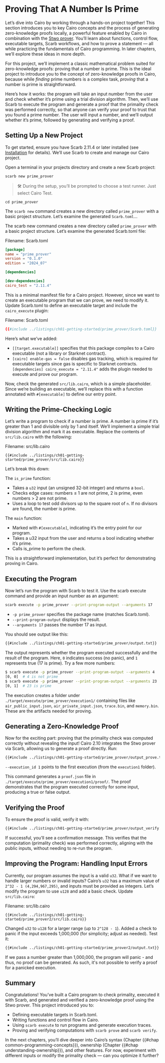 # Proving That A Number Is Prime

Let’s dive into Cairo by working through a hands-on project together! This section introduces you to key Cairo concepts and the process of generating zero-knowledge proofs locally, a powerful feature enabled by Cairo in combination with the [Stwo prover][stwo]. You’ll learn about functions, control flow, executable targets, Scarb workflows, and how to prove a statement — all while practicing the fundamentals of Cairo programming. In later chapters, we’ll explore these ideas in more depth.

For this project, we’ll implement a classic mathematical problem suited for zero-knowledge proofs: proving that a number is prime. This is the ideal project to introduce you to the concept of zero-knowledge proofs in Cairo, because while _finding_ prime numbers is a complex task, _proving_ that a number is prime is straightforward.

Here’s how it works: the program will take an input number from the user and check whether it’s prime using a trial division algorithm. Then, we’ll use Scarb to execute the program and generate a proof that the primality check was performed correctly, so that anyone can verify your proof to trust that you found a prime number. The user will input a number, and we’ll output whether it’s prime, followed by generating and verifying a proof.

## Setting Up a New Project

To get started, ensure you have Scarb 2.11.4 or later installed (see [Installation][installation] for details). We’ll use Scarb to create and manage our Cairo project.

Open a terminal in your projects directory and create a new Scarb project:

```bash
scarb new prime_prover
```

>🛠️ During the setup, you’ll be prompted to choose a test runner. Just select Cairo Test.
```
cd prime_prover
```

The `scarb new` command creates a new directory called `prime_prover` with a basic project structure. Let’s examine the generated `Scarb.toml`...


The scarb new command creates a new directory called `prime_prover` with a basic project structure. Let’s examine the generated Scarb.toml file:

<span class="filename">Filename: Scarb.toml</span>

```toml
[package]
name = "prime_prover"
version = "0.1.0"
edition = "2024_07"

[dependencies]

[dev-dependencies]
cairo_test = "2.11.4"
```

This is a minimal manifest file for a Cairo project. However, since we want to create an executable program that we can prove, we need to modify it. Update Scarb.toml to define an executable target and include the `cairo_execute` plugin:

<span class="filename">Filename: Scarb.toml</span>

```toml
{{#include ../listings/ch01-getting-started/prime_prover/Scarb.toml}}
```

Here’s what we’ve added:

- `[[target.executable]]` specifies that this package compiles to a Cairo executable (not a library or Starknet contract).
- `[cairo] enable-gas = false` disables gas tracking, which is required for executable targets since gas is specific to Starknet contracts.
  `[dependencies] cairo_execute = "2.11.4"` adds the plugin needed to execute and prove our program.

Now, check the generated `src/lib.cairo`, which is a simple placeholder. Since we’re building an executable, we’ll replace this with a function annotated with `#[executable]` to define our entry point.

## Writing the Prime-Checking Logic

Let’s write a program to check if a number is prime. A number is prime if it’s greater than 1 and divisible only by 1 and itself. We’ll implement a simple trial division algorithm and mark it as executable. Replace the contents of `src/lib.cairo` with the following:

<span class="filename">Filename: src/lib.cairo</span>

```cairo
{{#include ../listings/ch01-getting-started/prime_prover/src/lib.cairo}}
```

Let’s break this down:

The `is_prime` function:

- Takes a `u32` input (an unsigned 32-bit integer) and returns a `bool`.
- Checks edge cases: numbers ≤ 1 are not prime, 2 is prime, even numbers > 2 are not prime.
- Uses a loop to test odd divisors up to the square root of `n`. If no divisors are found, the number is prime.

The `main` function:

- Marked with `#[executable]`, indicating it’s the entry point for our program.
- Takes a u32 input from the user and returns a bool indicating whether it’s prime.
- Calls is_prime to perform the check.

This is a straightforward implementation, but it’s perfect for demonstrating proving in Cairo.

## Executing the Program

Now let’s run the program with Scarb to test it. Use the scarb execute command and provide an input number as an argument:

```bash
scarb execute -p prime_prover --print-program-output --arguments 17
```

- `-p prime_prover` specifies the package name (matches Scarb.toml).
- `--print-program-output` displays the result.
- `--arguments 17` passes the number 17 as input.

You should see output like this:

```bash
{{#include ../listings/ch01-getting-started/prime_prover/output.txt}}
```

The output represents whether the program executed successfully and the result of the program. Here, `0` indicates success (no panic), and `1` represents true (17 is prime). Try a few more numbers:

```bash
$ scarb execute -p prime_prover --print-program-output --arguments 4
[0, 0]  # 4 is not prime
$ scarb execute -p prime_prover --print-program-output --arguments 23
[0, 1]  # 23 is prime
```

The execution creates a folder under `./target/execute/prime_prover/execution1/` containing files like `air_public_input.json`, `air_private_input.json`, `trace.bin`, and `memory.bin`. These are the artifacts needed for proving.

## Generating a Zero-Knowledge Proof

Now for the exciting part: proving that the primality check was computed correctly without revealing the input! Cairo 2.10 integrates the Stwo prover via Scarb, allowing us to generate a proof directly. Run:

```bash
{{#include ../listings/ch01-getting-started/prime_prover/output_prove.txt}}
```

`--execution_id 1` points to the first execution (from the `execution1` folder).

This command generates a `proof.json` file in `./target/execute/prime_prover/execution1/proof/`. The proof demonstrates that the program executed correctly for some input, producing a true or false output.

## Verifying the Proof

To ensure the proof is valid, verify it with:

```bash
{{#include ../listings/ch01-getting-started/prime_prover/output_verify.txt}}
```

If successful, you’ll see a confirmation message. This verifies that the computation (primality check) was performed correctly, aligning with the public inputs, without needing to re-run the program.

## Improving the Program: Handling Input Errors

Currently, our program assumes the input is a valid `u32`. What if we want to handle larger numbers or invalid inputs? Cairo’s `u32` has a maximum value of `2^32 - 1 (4,294,967,295)`, and inputs must be provided as integers. Let’s modify the program to use `u128` and add a basic check. Update `src/lib.cairo`:

<span class="filename">Filename: src/lib.cairo</span>

```cairo
{{#include ../listings/ch01-getting-started/prime_prover2/src/lib.cairo}}
```

Changed `u32` to `u128` for a larger range (up to `2^128 - 1`).
Added a check to panic if the input exceeds 1,000,000 (for simplicity; adjust as needed).
Test it:

```bash
{{#include ../listings/ch01-getting-started/prime_prover2/output.txt}}
```

If we pass a number greater than 1,000,000, the program will panic - and thus, no proof can be generated. As such, it's not possible to verify a proof for a panicked execution.

## Summary

Congratulations! You’ve built a Cairo program to check primality, executed it with Scarb, and generated and verified a zero-knowledge proof using the Stwo prover. This project introduced you to:

- Defining executable targets in Scarb.toml.
- Writing functions and control flow in Cairo.
- Using `scarb execute` to run programs and generate execution traces.
- Proving and verifying computations with `scarb prove` and `scarb verify`.

In the next chapters, you’ll dive deeper into Cairo’s syntax (Chapter {{#chap common-programming-concepts}}), ownership (Chapter {{#chap understanding-ownership}}), and other features. For now, experiment with different inputs or modify the primality check — can you optimize it further?

[installation]: ./ch01-01-installation.md
[stwo]: https://github.com/starkware-libs/stwo
